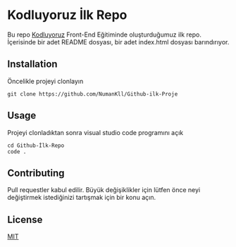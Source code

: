 # Kodluyoruz İlk Repo

Bu repo [Kodluyoruz](https://kodluyoruz.org/tr/kodluyoruz/) Front-End Eğitiminde oluşturduğumuz ilk repo. İçerisinde bir adet README dosyası, bir adet index.html dosyası barındırıyor.


## Installation


Öncelikle projeyi clonlayın
```
git clone https://github.com/NumanKll/Github-ilk-Proje
```

## Usage


Projeyi clonladıktan sonra visual studio code programını açık
```
cd Github-İlk-Repo
code .
```

## Contributing


Pull requestler kabul edilir. Büyük değişiklikler için lütfen önce neyi değiştirmek istediğinizi tartışmak için bir konu açın.


## License

[MIT](https://choosealicense.com/licenses/mit/)